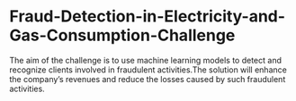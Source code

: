 # Fraud-Detection-in-Electricity-and-Gas-Consumption-Challenge
The aim of the challenge is to use machine learning models to detect and recognize clients involved in fraudulent activities.The solution will enhance the company’s revenues and reduce the losses caused by such fraudulent activities.
